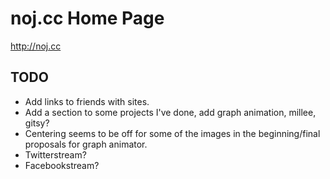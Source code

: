 noj.cc Home Page
=================

http://noj.cc

## TODO
* Add links to friends with sites.
* Add a section to some projects I've done, add graph animation, millee, gitsy?
* Centering seems to be off for some of the images in the beginning/final proposals for graph animator.
* Twitterstream?
* Facebookstream?
